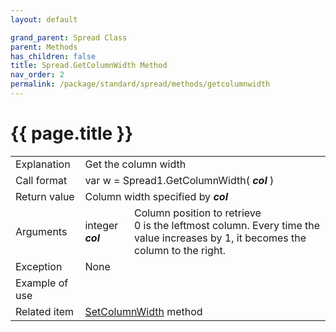 ```yaml
---
layout: default

grand_parent: Spread Class
parent: Methods
has_children: false
title: Spread.GetColumnWidth Method
nav_order: 2
permalink: /package/standard/spread/methods/getcolumnwidth
---
```

# {{ page.title }}

<table>
  <tr>
    <td>Explanation</td>
    <td colspan="2">Get the column width</td>
  </tr>
  <tr>
    <td>Call format</td>
    <td colspan="2">var w = Spread1.GetColumnWidth( <b><i>col</i></b> )</td>
  </tr>
  <tr>
    <td>Return value</td>
    <td colspan="2">Column width specified by <b><i>col</i></b></td>
  </tr>  
  <tr>
    <td>Arguments</td>
    <td>integer <b><i>col</i></b></td>
    <td>Column position to retrieve<br>0 is the leftmost column. Every time the value increases by 1, it becomes the column to the right.</td>
  </tr>
  <tr>
    <td>Exception</td>
    <td colspan="2">None</td>
  </tr>
  <tr>
    <td>Example of use</td>
    <td colspan="2"><code><pre></pre></code></td>
  </tr>
  <tr>
    <td>Related item</td>
    <td colspan="2"><a href="/package/standard/spread/methods/setcolumnwidth">SetColumnWidth</a> method</td>
  </tr>
</table>



